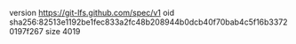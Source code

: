 version https://git-lfs.github.com/spec/v1
oid sha256:82513e1192be1fec833a2fc48b208944b0dcb40f70bab4c5f16b33720197f267
size 4019
